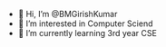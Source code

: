 - 👋 Hi, I’m @BMGirishKumar
- 👀 I’m interested in Computer Sciend 
- 🌱 I’m currently learning 3rd year CSE 


<!---
BMGirishKumar/BMGirishKumar is a ✨ special ✨ repository because its `README.md` (this file) appears on your GitHub profile.
You can click the Preview link to take a look at your changes.
--->
